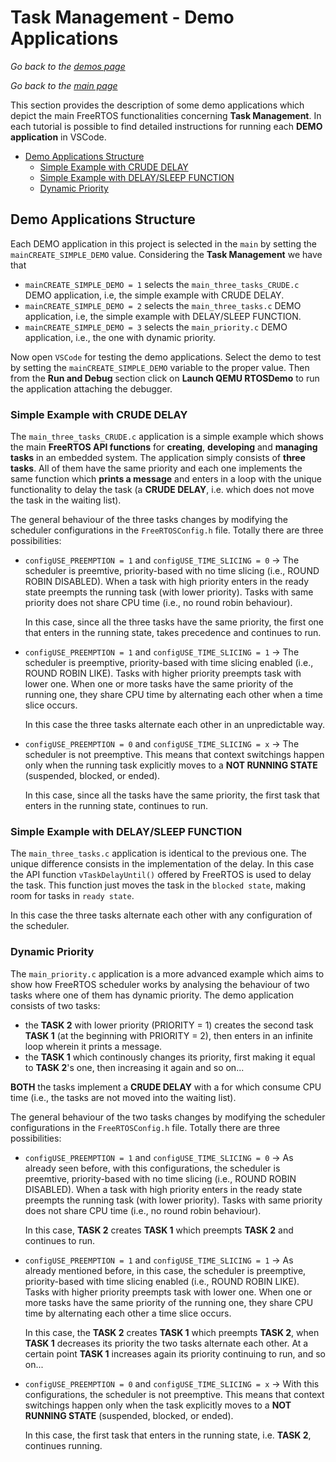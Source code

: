 # Task Management - Demo Applications

_Go back to the [demos page](../demos.md)_

_Go back to the [main page](../../README.md)_

This section provides the description of some demo applications which depict the main FreeRTOS functionalities concerning **Task Management**. 
In each tutorial is possible to find detailed instructions for running each **DEMO application** in VSCode.  

- [Demo Applications Structure](#demo-applications-structure)
  - [Simple Example with CRUDE DELAY](#simple-example-with-crude-delay)
  - [Simple Example with DELAY/SLEEP FUNCTION](#simple-example-with-delaysleep-function)
  - [Dynamic Priority](#dynamic-priority)



## Demo Applications Structure
Each DEMO application in this project is selected in the `main` by setting the `mainCREATE_SIMPLE_DEMO` value.
Considering the **Task Management** we have that
- `mainCREATE_SIMPLE_DEMO = 1` selects the `main_three_tasks_CRUDE.c` DEMO application, i.e, the simple example with CRUDE DELAY.
- `mainCREATE_SIMPLE_DEMO = 2` selects the `main_three_tasks.c` DEMO application, i.e, the simple example with DELAY/SLEEP FUNCTION. 
- `mainCREATE_SIMPLE_DEMO = 3` selects the `main_priority.c` DEMO application, i.e., the one with dynamic priority. 

Now open `VSCode` for testing the demo applications. Select the demo to test by setting the `mainCREATE_SIMPLE_DEMO` variable to the proper value.
Then from the __Run and Debug__ section click on __Launch QEMU RTOSDemo__ to run the application attaching the debugger.

### Simple Example with CRUDE DELAY
The `main_three_tasks_CRUDE.c` application is a simple example which shows the main **FreeRTOS API functions** for **creating**, **developing** and **managing tasks** in an embedded system.
The application simply consists of **three tasks**. All of them have the same priority and each one implements the same function which **prints a message** and enters in a loop with the unique functionality to delay the task (a **CRUDE DELAY**, i.e. which does not move the task in the waiting list). 

The general behaviour of the three tasks changes by modifying the scheduler configurations in the `FreeRTOSConfig.h` file. 
Totally there are three possibilities:
- `configUSE_PREEMPTION = 1` and `configUSE_TIME_SLICING = 0` -> The scheduler is preemtive, priority-based with no time slicing (i.e., ROUND ROBIN DISABLED). When a task with high priority enters in the ready state preempts the running task (with lower priority). Tasks with same priority does not share CPU time (i.e., no round robin behaviour).

    In this case, since all the three tasks have the same priority, the first one that enters in the running state, takes precedence and continues to run.

- `configUSE_PREEMPTION = 1` and `configUSE_TIME_SLICING = 1` -> The scheduler is preemptive, priority-based with time slicing enabled (i.e., ROUND ROBIN LIKE). Tasks with higher priority preempts task with lower one. When one or more tasks have the same priority of the running one, they share CPU time by alternating each other when a time slice occurs. 

    In this case the three tasks alternate each other in an unpredictable way.

- `configUSE_PREEMPTION = 0` and `configUSE_TIME_SLICING = x` -> The scheduler is not preemptive. This means that context switchings happen only when the running task explicitly moves to a **NOT RUNNING STATE** (suspended, blocked, or ended).

    In this case, since all the tasks have the same priority, the first task that enters in the running state, continues to run.


### Simple Example with DELAY/SLEEP FUNCTION
The `main_three_tasks.c` application is identical to the previous one. The unique difference consists in the implementation of the delay. In this case the API function `vTaskDelayUntil()` offered by FreeRTOS is used to delay the task. This function just moves the task in the `blocked state`, making room for tasks in `ready state`.

In this case the three tasks alternate each other with any configuration of the scheduler.


### Dynamic Priority
The `main_priority.c` application is a more advanced example which aims to show how FreeRTOS scheduler works by analysing the behaviour of two tasks where one of them has dynamic priority. 
The demo application consists of two tasks:
- the **TASK 2** with lower priority (PRIORITY = 1) creates the second task **TASK 1** (at the beginning with PRIORITY = 2), then enters in an infinite loop wherein it prints a message.
- the **TASK 1** which continously changes its priority, first making it equal to **TASK 2**'s one, then increasing it again and so on...

**BOTH** the tasks implement a **CRUDE DELAY** with a for which consume CPU time (i.e., the tasks are not moved into the waiting list).

The general behaviour of the two tasks changes by modifying the scheduler configurations in the `FreeRTOSConfig.h` file. 
Totally there are three possibilities:
- `configUSE_PREEMPTION = 1` and `configUSE_TIME_SLICING = 0` -> As already seen before, with this configurations, the scheduler is preemtive, priority-based with no time slicing (i.e., ROUND ROBIN DISABLED). When a task with high priority enters in the ready state preempts the running task (with lower priority). Tasks with same priority does not share CPU time (i.e., no round robin behaviour).

    In this case, **TASK 2** creates **TASK 1** which preempts **TASK 2** and continues to run.

- `configUSE_PREEMPTION = 1` and `configUSE_TIME_SLICING = 1` -> As already mentioned before, in this case, the scheduler is preemptive, priority-based with time slicing enabled (i.e., ROUND ROBIN LIKE). Tasks with higher priority preempts task with lower one. When one or more tasks have the same priority of the running one, they share CPU time by alternating each other a time slice occurs. 

    In this case, the **TASK 2** creates **TASK 1** which preempts **TASK 2**, when **TASK 1** decreases its priority the two tasks alternate each other. At a certain point **TASK 1** increases again its priority continuing to run, and so on...

- `configUSE_PREEMPTION = 0` and `configUSE_TIME_SLICING = x` -> With this configurations, the scheduler is not preemptive. This means that context switchings happen only when the task explicitly moves to a **NOT RUNNING STATE** (suspended, blocked, or ended).

    In this case, the first task that enters in the running state, i.e. **TASK 2**, continues running.


